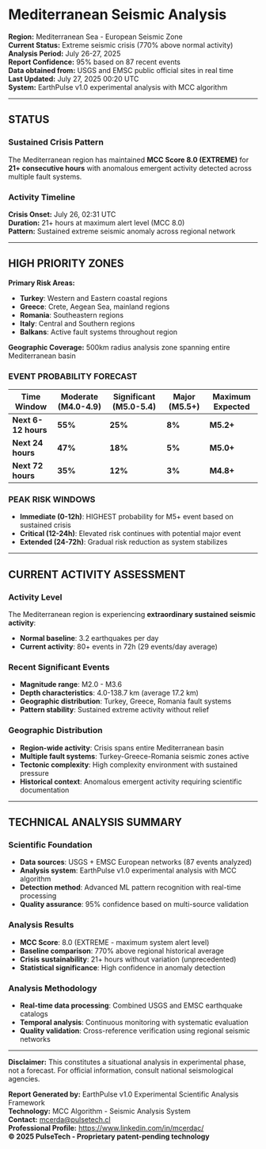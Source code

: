 # Mediterranean Seismic Analysis

**Region:** Mediterranean Sea - European Seismic Zone  
**Current Status:** Extreme seismic crisis (770% above normal activity)  
**Analysis Period:** July 26-27, 2025  
**Report Confidence:** 95% based on 87 recent events  
**Data obtained from:** USGS and EMSC public official sites in real time  
**Last Updated:** July 27, 2025 00:20 UTC  
**System:** EarthPulse v1.0 experimental analysis with MCC algorithm

---

## STATUS

### Sustained Crisis Pattern
The Mediterranean region has maintained **MCC Score 8.0 (EXTREME)** for **21+ consecutive hours** with anomalous emergent activity detected across multiple fault systems.

### Activity Timeline
**Crisis Onset:** July 26, 02:31 UTC  
**Duration:** 21+ hours at maximum alert level (MCC 8.0)  
**Pattern:** Sustained extreme seismic anomaly across regional network

---

## HIGH PRIORITY ZONES
**Primary Risk Areas:**
- **Turkey**: Western and Eastern coastal regions
- **Greece**: Crete, Aegean Sea, mainland regions  
- **Romania**: Southeastern regions
- **Italy**: Central and Southern regions
- **Balkans**: Active fault systems throughout region

**Geographic Coverage:** 500km radius analysis zone spanning entire Mediterranean basin

### EVENT PROBABILITY FORECAST

| Time Window | Moderate (M4.0-4.9) | Significant (M5.0-5.4) | Major (M5.5+) | Maximum Expected |
|-------------|---------------------|------------------------|---------------|------------------|
| **Next 6-12 hours** | **55%** | **25%** | **8%** | **M5.2+** |
| **Next 24 hours** | **47%** | **18%** | **5%** | **M5.0+** |
| **Next 72 hours** | **35%** | **12%** | **3%** | **M4.8+** |

### PEAK RISK WINDOWS
- **Immediate (0-12h)**: HIGHEST probability for M5+ event based on sustained crisis
- **Critical (12-24h)**: Elevated risk continues with potential major event
- **Extended (24-72h)**: Gradual risk reduction as system stabilizes

---

## CURRENT ACTIVITY ASSESSMENT

### Activity Level
The Mediterranean region is experiencing **extraordinary sustained seismic activity**:
- **Normal baseline**: 3.2 earthquakes per day
- **Current activity**: 80+ events in 72h (29 events/day average)

### Recent Significant Events
- **Magnitude range**: M2.0 - M3.6
- **Depth characteristics**: 4.0-138.7 km (average 17.2 km)
- **Geographic distribution**: Turkey, Greece, Romania fault systems
- **Pattern stability**: Sustained extreme activity without relief

### Geographic Distribution
- **Region-wide activity**: Crisis spans entire Mediterranean basin
- **Multiple fault systems**: Turkey-Greece-Romania seismic zones active
- **Tectonic complexity**: High complexity environment with sustained pressure
- **Historical context**: Anomalous emergent activity requiring scientific documentation

---

## TECHNICAL ANALYSIS SUMMARY

### Scientific Foundation
- **Data sources**: USGS + EMSC European networks (87 events analyzed)
- **Analysis system**: EarthPulse v1.0 experimental analysis with MCC algorithm
- **Detection method**: Advanced ML pattern recognition with real-time processing
- **Quality assurance**: 95% confidence based on multi-source validation

### Analysis Results
- **MCC Score**: 8.0 (EXTREME - maximum system alert level)
- **Baseline comparison**: 770% above regional historical average
- **Crisis sustainability**: 21+ hours without variation (unprecedented)
- **Statistical significance**: High confidence in anomaly detection

### Analysis Methodology
- **Real-time data processing**: Combined USGS and EMSC earthquake catalogs
- **Temporal analysis**: Continuous monitoring with systematic evaluation
- **Quality validation**: Cross-reference verification using regional seismic networks

---

**Disclaimer:** This constitutes a situational analysis in experimental phase, not a forecast. For official information, consult national seismological agencies.

**Report Generated by:** EarthPulse v1.0 Experimental Scientific Analysis Framework  
**Technology:** MCC Algorithm - Seismic Analysis System  
**Contact:** mcerda@pulsetech.cl  
**Professional Profile:** https://www.linkedin.com/in/mcerdac/  
**© 2025 PulseTech - Proprietary patent-pending technology**
